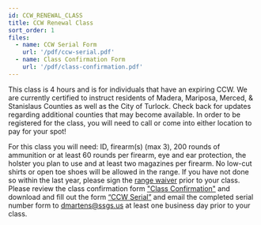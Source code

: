 ```yaml
---
id: CCW_RENEWAL_CLASS
title: CCW Renewal Class
sort_order: 1
files:
  - name: CCW Serial Form
    url: '/pdf/ccw-serial.pdf'
  - name: Class Confirmation Form
    url: '/pdf/class-confirmation.pdf'
---
```

This class is 4 hours and is for individuals that have an expiring CCW.  We are currently certified to instruct residents of Madera, Mariposa, Merced, & Stanislaus Counties as well as the City of Turlock. Check back for updates regarding additional counties that may become available. In order to be registered for the class, you will need to call or come into either location to pay for your spot!

For this class you will need: ID, firearm(s) (max 3), 200 rounds of ammunition or at least 60 rounds per firearm, eye and ear protection, the holster you plan to use and at least two magazines per firearm.  No low-cut shirts or open toe shoes will be allowed in the range. If you have not done so within the last year, please sign the [range waiver](http://www.smartwaiver.com/v/stagestopgunshop) prior to your class.  Please review the class confirmation form ["Class Confirmation"](/pdf/class-confirmation.pdf) and download and fill out the form [“CCW Serial”](/pdf/ccw-serial.pdf) and email the completed serial number form to [dmartens@ssgs.us](mailto:dmartens@ssgs.us) at least one business day prior to your class.